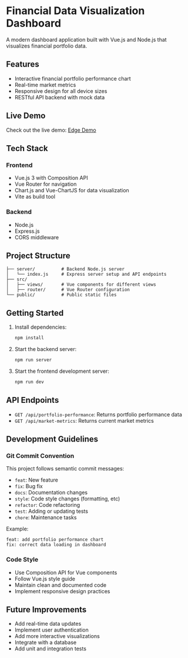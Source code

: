 # Financial Data Visualization Dashboard

A modern dashboard application built with Vue.js and Node.js that visualizes financial portfolio data.

## Features

- Interactive financial portfolio performance chart
- Real-time market metrics
- Responsive design for all device sizes
- RESTful API backend with mock data

## Live Demo

Check out the live demo: [Edge Demo](https://edge-demo-teal.vercel.app/)

## Tech Stack

### Frontend
- Vue.js 3 with Composition API
- Vue Router for navigation
- Chart.js and Vue-ChartJS for data visualization
- Vite as build tool

### Backend
- Node.js
- Express.js
- CORS middleware

## Project Structure

```
├── server/          # Backend Node.js server
│   └── index.js     # Express server setup and API endpoints
├── src/
│   ├── views/       # Vue components for different views
│   ├── router/      # Vue Router configuration
└── public/          # Public static files
```

## Getting Started

1. Install dependencies:
   ```bash
   npm install
   ```

2. Start the backend server:
   ```bash
   npm run server
   ```

3. Start the frontend development server:
   ```bash
   npm run dev
   ```

## API Endpoints

- `GET /api/portfolio-performance`: Returns portfolio performance data
- `GET /api/market-metrics`: Returns current market metrics

## Development Guidelines

### Git Commit Convention

This project follows semantic commit messages:

- `feat`: New feature
- `fix`: Bug fix
- `docs`: Documentation changes
- `style`: Code style changes (formatting, etc)
- `refactor`: Code refactoring
- `test`: Adding or updating tests
- `chore`: Maintenance tasks

Example:
```
feat: add portfolio performance chart
fix: correct data loading in dashboard
```

### Code Style

- Use Composition API for Vue components
- Follow Vue.js style guide
- Maintain clean and documented code
- Implement responsive design practices

## Future Improvements

- Add real-time data updates
- Implement user authentication
- Add more interactive visualizations
- Integrate with a database
- Add unit and integration tests
